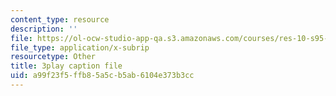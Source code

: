 ```yaml
---
content_type: resource
description: ''
file: https://ol-ocw-studio-app-qa.s3.amazonaws.com/courses/res-10-s95-physics-of-covid-19-transmission-fall-2020/a99f23f5ffb85a5cb5ab6104e373b3cc_vQYQR8iNU-o.vtt
file_type: application/x-subrip
resourcetype: Other
title: 3play caption file
uid: a99f23f5-ffb8-5a5c-b5ab-6104e373b3cc
---
```

